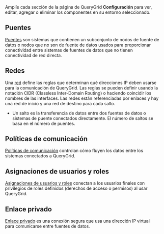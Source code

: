 Amplíe cada sección de la página de QueryGrid **Configuración** para ver, editar, agregar o eliminar los componentes en su entorno seleccionado.

**Puentes**
-----------

[Puentes](wne1674087932617.md) son sistemas que contienen un subconjunto de nodos de fuente de datos o nodos que no son de fuente de datos usados para proporcionar conectividad entre sistemas de fuentes de datos que no tienen conectividad de red directa.

**Redes**
---------

Una [red](iwx1674087965329.md) define las reglas que determinan qué direcciones IP deben usarse para la comunicación de QueryGrid. Las reglas se pueden definir usando la notación CIDR (Classless Inter-Domain Routing) o haciendo coincidir los nombres de las interfaces. Las redes están referenciadas por enlaces y hay una red de inicio y una red de destino para cada salto.

-   Un salto es la transferencia de datos entre dos fuentes de datos o sistemas de puente conectados directamente. El número de saltos se basa en el número de puentes.

**Políticas de comunicación**
-----------------------------

[Políticas de comunicación](zap1674087994421.md) controlan cómo fluyen los datos entre los sistemas conectados a QueryGrid.

**Asignaciones de usuarios y roles**
------------------------------------

[Asignaciones de usuarios y roles](hmn1674088306575.md) conectan a los usuarios finales con privilegios de roles definidos (derechos de acceso o permisos) al usar QueryGrid.

**Enlace privado**
------------------

[Enlace privado](eyz1674088497701.md) es una conexión segura que usa una dirección IP virtual para comunicarse entre fuentes de datos.
